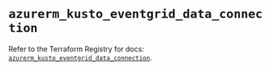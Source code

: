 # `azurerm_kusto_eventgrid_data_connection`

Refer to the Terraform Registry for docs: [`azurerm_kusto_eventgrid_data_connection`](https://registry.terraform.io/providers/hashicorp/azurerm/4.14.0/docs/resources/kusto_eventgrid_data_connection).
